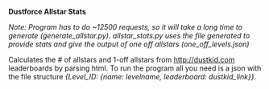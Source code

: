 **Dustforce Allstar Stats**

_Note: Program has to do ~12500 requests, so it will take a long time to generate (generate_allstar.py). allstar_stats.py uses the file generated to provide stats and give the output of one off allstars (one_off_levels.json)_

Calculates the # of allstars and 1-off allstars from http://dustkid.com leaderboards by parsing html. To run the program all you need is a json with the file structure _{Level_ID: {name: levelname, leaderboard: dustkid_link}}_.
